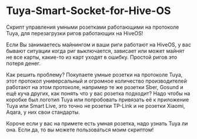 # Tuya-Smart-Socket-for-Hive-OS

Скрипт управления умными розетками работающими на протоколе Tuya, для перезагрузки ригов работающих на HiveOS!

Если Вы занимаетесь майнингом и ваши риги работают на HiveOS, у вас бывают ситуации когда риг выключается, зависает или может майнят не все карты, какие-то из карт уходят в ошибку. Простой ригов это потеря денег.

Как решить проблему? Покупаете умные розетки на протоколе Tuya, этот протокол универсальный и огромное количество производителей работают на этом протоколе, например те же розетки Sber, Gosund и ещё куча других, как понять что у вас розетка подходит? Надо чтобы на коробке был логотип Tuya или попробовать привязать её к приложение Tuya или Smart Live, это точно не розетки TP-Link и не розетки Xiaomi, Aqara, у них свои стандарты.

Короче если у вас на примете есть умная розетка, надо узнать Tuya ли она. Если да, то вы можете пользоваться моим скриптом!